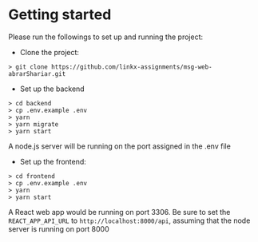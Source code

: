 # Getting started

Please run the followings to set up and running the project:

- Clone the project: 
```
> git clone https://github.com/linkx-assignments/msg-web-abrarShariar.git
```

- Set up the backend
```
> cd backend
> cp .env.example .env
> yarn
> yarn migrate
> yarn start
```
A node.js server will be running on the port assigned in the .env file 


 - Set up the frontend:
```
> cd frontend
> cp .env.example .env
> yarn 
> yarn start
```
A React web app would be running on port 3306. Be sure to set the `REACT_APP_API_URL` to 
`http://localhost:8000/api`, assuming that the node server is running on port 8000





